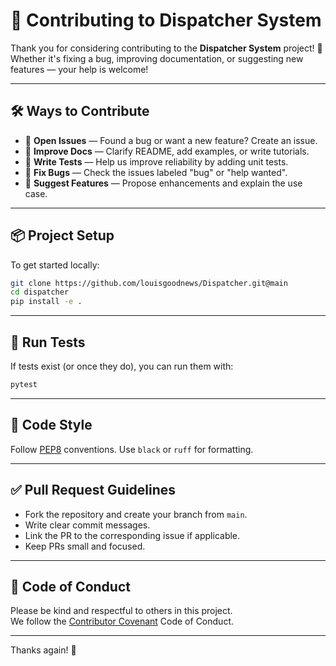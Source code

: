 # 🤝 Contributing to Dispatcher System

Thank you for considering contributing to the **Dispatcher System** project! 🎉  
Whether it's fixing a bug, improving documentation, or suggesting new features — your help is welcome!

---

## 🛠️ Ways to Contribute

- 💬 **Open Issues** — Found a bug or want a new feature? Create an issue.
- 📝 **Improve Docs** — Clarify README, add examples, or write tutorials.
- 🧪 **Write Tests** — Help us improve reliability by adding unit tests.
- 🔧 **Fix Bugs** — Check the issues labeled "bug" or "help wanted".
- 🚀 **Suggest Features** — Propose enhancements and explain the use case.

---

## 📦 Project Setup

To get started locally:

```bash
git clone https://github.com/louisgoodnews/Dispatcher.git@main
cd dispatcher
pip install -e .
```

---

## 🧪 Run Tests

If tests exist (or once they do), you can run them with:

```bash
pytest
```

---

## 📑 Code Style

Follow [PEP8](https://peps.python.org/pep-0008/) conventions. Use `black` or `ruff` for formatting.

---

## ✅ Pull Request Guidelines

- Fork the repository and create your branch from `main`.
- Write clear commit messages.
- Link the PR to the corresponding issue if applicable.
- Keep PRs small and focused.

---

## 💌 Code of Conduct

Please be kind and respectful to others in this project.  
We follow the [Contributor Covenant](https://www.contributor-covenant.org/) Code of Conduct.

---

Thanks again! 🌟

